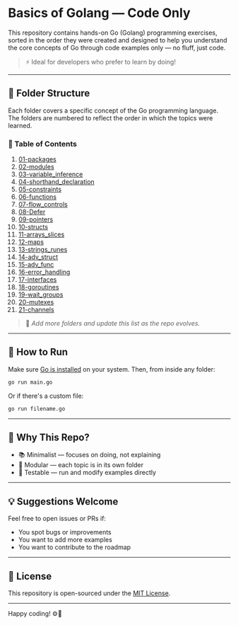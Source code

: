 
# Basics of Golang — Code Only

This repository contains hands-on Go (Golang) programming exercises, sorted in the order they were created and designed to help you understand the core concepts of Go through code examples only — no fluff, just code.

> ⚡ Ideal for developers who prefer to learn by doing!

---

## 📂 Folder Structure

Each folder covers a specific concept of the Go programming language. The folders are numbered to reflect the order in which the topics were learned.

### 🔰 Table of Contents

1. [01-packages](./01-packages)
2. [02-modules](./02-modules) 
3. [03-variable_inference](./03-variable_inference) 
4. [04-shorthand_declaration](./04-shorthand_declaration) 
5. [05-constraints](./05-constraints) 
6. [06-functions](./06-functions)
7. [07-flow_controls](./07-flow_controls)
8. [08-Defer](./08-Defer)
9. [09-pointers](./09-pointers) 
10. [10-structs](./10-structs) 
11. [11-arrays_slices](./11-arrays_slices) 
12. [12-maps](./12-maps) 
13. [13-strings_runes](./13-strings_runes)  
14. [14-adv_struct](./14-adv_struct)  
15. [15-adv_func](./15-adv_func)  
16. [16-error_handling](./16-error_handling)   
17. [17-interfaces](./17-interfaces)   
18. [18-goroutines](./18-goroutines)
19. [19-wait_groups](./19-wait_groups)
20. [20-mutexes](./20-mutexes)
21. [21-channels](./21-channels)

> 📌 *Add more folders and update this list as the repo evolves.*

---

## 🚀 How to Run

Make sure [Go is installed](https://go.dev/doc/install) on your system. Then, from inside any folder:

```bash
go run main.go
```

Or if there's a custom file:

```bash
go run filename.go
```

---

## 🧠 Why This Repo?

- 📚 Minimalist — focuses on doing, not explaining
- 🧩 Modular — each topic is in its own folder
- 🧪 Testable — run and modify examples directly

---

## 💡 Suggestions Welcome

Feel free to open issues or PRs if:
- You spot bugs or improvements
- You want to add more examples
- You want to contribute to the roadmap

---

## 📜 License

This repository is open-sourced under the [MIT License](./LICENSE).

---

Happy coding! ⚙️🐹
